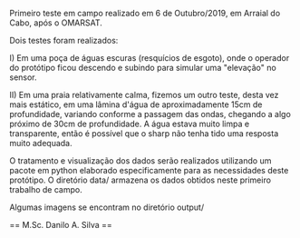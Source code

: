 Primeiro teste em campo realizado em 6 de Outubro/2019, em Arraial
do Cabo, após o OMARSAT.

Dois testes foram realizados:

I) Em uma poça de águas escuras (resquícios de esgoto), onde o 
operador do protótipo ficou descendo e subindo para simular 
uma "elevação" no sensor.

II) Em uma praia relativamente calma, fizemos um outro teste, desta
vez mais estático, em uma lâmina d'água de aproximadamente
15cm de profundidade, variando conforme a passagem das ondas, chegando
a algo próximo de 30cm de profundidade. A água estava muito limpa e 
transparente, então é possível que o sharp não tenha tido uma
resposta muito adequada.

O tratamento e visualização dos dados serão realizados utilizando um 
pacote em python elaborado especificamente para as necessidades
deste protótipo. O diretório data/ armazena os dados obtidos neste 
primeiro trabalho de campo.

Algumas imagens se encontram no diretório output/

== M.Sc. Danilo A. Silva ==
